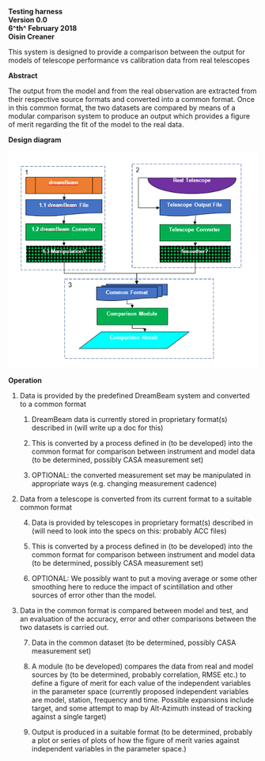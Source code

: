 **Testing harness\
Version 0.0\
6^th^ February 2018\
Oisin Creaner**

This system is designed to provide a comparison between the output for
models of telescope performance vs calibration data from real telescopes

**Abstract**

The output from the model and from the real observation are extracted
from their respective source formats and converted into a common format.
Once in this common format, the two datasets are compared by means of a
modular comparison system to produce an output which provides a figure
of merit regarding the fit of the model to the real data.

**Design diagram**

![Design Diagram](testHarness_Fig1.PNG)

**Operation**

1.  Data is provided by the predefined DreamBeam system and converted to
    a common format

    1.  DreamBeam data is currently stored in proprietary format(s)
        described in (will write up a doc for this)

    2.  This is converted by a process defined in (to be developed) into
        the common format for comparison between instrument and model
        data (to be determined, possibly CASA measurement set)

    3.  OPTIONAL: the converted measurement set may be manipulated in
        appropriate ways (e.g. changing measurement cadence)

2.  Data from a telescope is converted from its current format to a
    suitable common format

    4.  Data is provided by telescopes in proprietary format(s)
        described in (will need to look into the specs on this: probably
        ACC files)

    5.  This is converted by a process defined in (to be developed) into
        the common format for comparison between instrument and model
        data (to be determined, possibly CASA measurement set)

    6.  OPTIONAL: We possibly want to put a moving average or some other
        smoothing here to reduce the impact of scintillation and other
        sources of error other than the model.

3.  Data in the common format is compared between model and test, and an
    evaluation of the accuracy, error and other comparisons between the
    two datasets is carried out.

    7.  Data in the common dataset (to be determined, possibly CASA
        measurement set)

    8.  A module (to be developed) compares the data from real and model
        sources by (to be determined, probably correlation, RMSE etc.)
        to define a figure of merit for each value of the independent
        variables in the parameter space (currently proposed independent
        variables are model, station, frequency and time. Possible
        expansions include target, and some attempt to map by
        Alt-Azimuth instead of tracking against a single target)

    9.  Output is produced in a suitable format (to be determined,
        probably a plot or series of plots of how the figure of merit
        varies against independent variables in the parameter space.)
